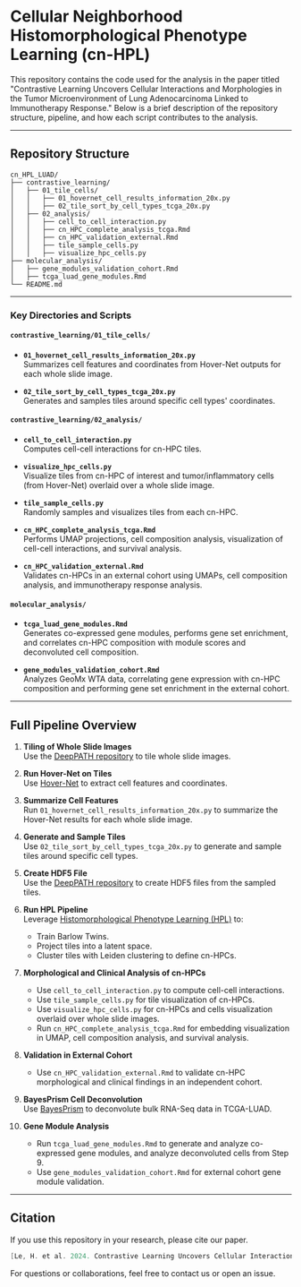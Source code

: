 
# Cellular Neighborhood Histomorphological Phenotype Learning (cn-HPL)

This repository contains the code used for the analysis in the paper titled "Contrastive Learning Uncovers Cellular Interactions and Morphologies in the Tumor Microenvironment of Lung Adenocarcinoma Linked to Immunotherapy Response." Below is a brief description of the repository structure, pipeline, and how each script contributes to the analysis.

---

## Repository Structure

```
cn_HPL_LUAD/
├── contrastive_learning/                     
│   ├── 01_tile_cells/
│   │   ├── 01_hovernet_cell_results_information_20x.py
│   │   ├── 02_tile_sort_by_cell_types_tcga_20x.py
│   ├── 02_analysis/
│   │   ├── cell_to_cell_interaction.py
│   │   ├── cn_HPC_complete_analysis_tcga.Rmd
│   │   ├── cn_HPC_validation_external.Rmd
│   │   ├── tile_sample_cells.py
│   │   ├── visualize_hpc_cells.py
├── molecular_analysis/                   
│   ├── gene_modules_validation_cohort.Rmd                
│   ├── tcga_luad_gene_modules.Rmd             
└── README.md             
```

---


### Key Directories and Scripts

#### `contrastive_learning/01_tile_cells/`
- **`01_hovernet_cell_results_information_20x.py`**  
  Summarizes cell features and coordinates from Hover-Net outputs for each whole slide image.

- **`02_tile_sort_by_cell_types_tcga_20x.py`**  
  Generates and samples tiles around specific cell types' coordinates.

#### `contrastive_learning/02_analysis/`
- **`cell_to_cell_interaction.py`**  
  Computes cell-cell interactions for cn-HPC tiles.

- **`visualize_hpc_cells.py`**  
  Visualize tiles from cn-HPC of interest and tumor/inflammatory cells (from Hover-Net) overlaid over a whole slide image.
  
- **`tile_sample_cells.py`**  
  Randomly samples and visualizes tiles from each cn-HPC.

- **`cn_HPC_complete_analysis_tcga.Rmd`**  
  Performs UMAP projections, cell composition analysis, visualization of cell-cell interactions, and survival analysis.

- **`cn_HPC_validation_external.Rmd`**  
  Validates cn-HPCs in an external cohort using UMAPs, cell composition analysis, and immunotherapy response analysis.

#### `molecular_analysis/`
- **`tcga_luad_gene_modules.Rmd`**  
  Generates co-expressed gene modules, performs gene set enrichment, and correlates cn-HPC composition with module scores and deconvoluted cell composition.

- **`gene_modules_validation_cohort.Rmd`**  
  Analyzes GeoMx WTA data, correlating gene expression with cn-HPC composition and performing gene set enrichment in the external cohort.

---

## Full Pipeline Overview

1. **Tiling of Whole Slide Images**  
   Use the [DeepPATH repository](https://github.com/ncoudray/DeepPATH) to tile whole slide images.

2. **Run Hover-Net on Tiles**  
   Use [Hover-Net](https://github.com/vqdang/hover_net) to extract cell features and coordinates.

3. **Summarize Cell Features**  
   Run `01_hovernet_cell_results_information_20x.py` to summarize the Hover-Net results for each whole slide image.

4. **Generate and Sample Tiles**  
   Use `02_tile_sort_by_cell_types_tcga_20x.py` to generate and sample tiles around specific cell types.

5. **Create HDF5 File**  
   Use the [DeepPATH repository](https://github.com/ncoudray/DeepPATH) to create HDF5 files from the sampled tiles.

6. **Run HPL Pipeline**  
   Leverage [Histomorphological Phenotype Learning (HPL)](https://github.com/AdalbertoCq/Histomorphological-Phenotype-Learning) to:
   - Train Barlow Twins.
   - Project tiles into a latent space.
   - Cluster tiles with Leiden clustering to define cn-HPCs.

7. **Morphological and Clinical Analysis of cn-HPCs**  
   - Use `cell_to_cell_interaction.py` to compute cell-cell interactions.
   - Use `tile_sample_cells.py` for tile visualization of cn-HPCs.
   - Use `visualize_hpc_cells.py` for cn-HPCs and cells visualization overlaid over whole slide images.
   - Run `cn_HPC_complete_analysis_tcga.Rmd` for embedding visualization in UMAP, cell composition analysis, and survival analysis.

8. **Validation in External Cohort**  
   - Use `cn_HPC_validation_external.Rmd` to validate cn-HPC morphological and clinical findings in an independent cohort.

9. **BayesPrism Cell Deconvolution**  
   Use [BayesPrism](https://github.com/ninashenker/LUAD) to deconvolute bulk RNA-Seq data in TCGA-LUAD.

10. **Gene Module Analysis**  
    - Run `tcga_luad_gene_modules.Rmd` to generate and analyze co-expressed gene modules, and analyze deconvoluted cells from Step 9.
    - Use `gene_modules_validation_cohort.Rmd` for external cohort gene module validation.

---

## Citation

If you use this repository in your research, please cite our paper.  
```csharp
[Le, H. et al. 2024. Contrastive Learning Uncovers Cellular Interactions and Morphologies in the Tumor Microenvironment of Lung Adenocarcinoma Linked to Immunotherapy Response.]
```
For questions or collaborations, feel free to contact us or open an issue. 







   